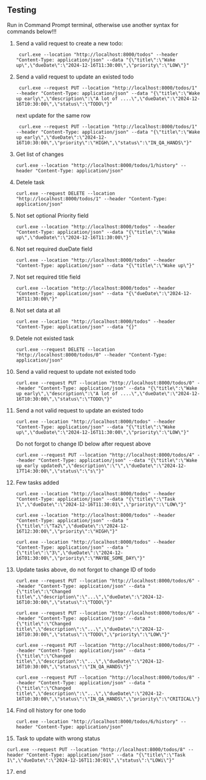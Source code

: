 
## Testing
Run in Command Prompt terminal, otherwise use another syntax for commands below!!!
1. Send a valid request to create a new todo:
   ```shell
    curl.exe --location "http://localhost:8000/todos" --header "Content-Type: application/json" --data "{\"title\":\"Wake up\",\"dueDate\":\"2024-12-16T11:30:00\",\"priority\":\"LOW\"}"
    ```
2. Send a valid request to update an existed todo
   ```shell
    curl.exe --request PUT --location "http://localhost:8000/todos/1" --header "Content-Type: application/json" --data "{\"title\":\"Wake up early\",\"description\":\"A lot of ....\",\"dueDate\":\"2024-12-16T10:30:00\",\"status\":\"TODO\"}"
   ```
   next update for the same row
   ```shell
    curl.exe --request PUT --location "http://localhost:8000/todos/1" --header "Content-Type: application/json" --data "{\"title\":\"Wake up early\",\"dueDate\":\"2024-12-16T10:30:00\",\"priority\":\"HIGH\",\"status\":\"IN_QA_HANDS\"}"
    ```
3. Get list of changes
    ```shell
    curl.exe --location "http://localhost:8000/todos/1/history" --header "Content-Type: application/json"
    ```
4. Detele task
    ```shell
    curl.exe --request DELETE --location "http://localhost:8000/todos/1" --header "Content-Type: application/json"
    ```
5. Not set optional Priority field 
    ```shell
    curl.exe --location "http://localhost:8000/todos" --header "Content-Type: application/json" --data "{\"title\":\"Wake up\",\"dueDate\":\"2024-12-16T11:30:00\"}"
    ```
6. Not set required dueDate field
    ```shell
    curl.exe --location "http://localhost:8000/todos" --header "Content-Type: application/json" --data "{\"title\":\"Wake up\"}"
7. Not set required title field
    ```shell
    curl.exe --location "http://localhost:8000/todos" --header "Content-Type: application/json" --data "{\"dueDate\":\"2024-12-16T11:30:00\"}"
8. Not set data at all
    ```shell
    curl.exe --location "http://localhost:8000/todos" --header "Content-Type: application/json" --data "{}"
9. Detele not existed task
    ```shell
    curl.exe --request DELETE --location "http://localhost:8000/todos/0" --header "Content-Type: application/json"
    ```
10. Send a valid request to update not existed todo
      ```shell
    curl.exe --request PUT --location "http://localhost:8000/todos/0" --header "Content-Type: application/json" --data "{\"title\":\"Wake up early\",\"description\":\"A lot of ....\",\"dueDate\":\"2024-12-16T10:30:00\",\"status\":\"TODO\"}"
11. Send a not valid request to update an existed todo
      ```shell
    curl.exe --location "http://localhost:8000/todos" --header "Content-Type: application/json" --data "{\"title\":\"Wake up\",\"dueDate\":\"2024-12-16T11:30:00\",\"priority\":\"LOW\"}"
    ```
    Do not forgot to change ID below after request above
    ```shell
    curl.exe --request PUT --location "http://localhost:8000/todos/4" --header "Content-Type: application/json" --data "{\"title\":\"Wake up early updated\",\"description\":\"\",\"dueDate\":\"2024-12-17T14:30:00\",\"status\":\"s\"}"
12. Few tasks added
       ```shell
    curl.exe --location "http://localhost:8000/todos" --header "Content-Type: application/json" --data "{\"title\":\"Task 1\",\"dueDate\":\"2024-12-16T11:30:01\",\"priority\":\"LOW\"}"
    ```
       ```shell
    curl.exe --location "http://localhost:8000/todos" --header "Content-Type: application/json" --data "{\"title\":\"Ta2\",\"dueDate\":\"2024-12-16T12:30:00\",\"priority\":\"HIGH\"}"
    ```
       ```shell
    curl.exe --location "http://localhost:8000/todos" --header "Content-Type: application/json" --data "{\"title\":\"3\",\"dueDate\":\"2024-12-16T01:30:00\",\"priority\":\"MAYBE_SOME_DAY\"}"
    ```
13. Update tasks above, do not forgot to change ID of todo
    ```shell
    curl.exe --request PUT --location "http://localhost:8000/todos/6" --header "Content-Type: application/json" --data "{\"title\":\"Changed title\",\"description\":\"...\",\"dueDate\":\"2024-12-16T10:30:00\",\"status\":\"TODO\"}"
    ```
    ```shell
    curl.exe --request PUT --location "http://localhost:8000/todos/6" --header "Content-Type: application/json" --data "{\"title\":\"Changed title\",\"description\":\"...\",\"dueDate\":\"2024-12-16T10:30:00\",\"status\":\"TODO\",\"priority\":\"LOW\"}"
    ```
       ```shell
    curl.exe --request PUT --location "http://localhost:8000/todos/7" --header "Content-Type: application/json" --data "{\"title\":\"Changed title\",\"description\":\"...\",\"dueDate\":\"2024-12-16T10:30:00\",\"status\":\"IN_QA_HANDS\"}"
    ```
    ```shell
    curl.exe --request PUT --location "http://localhost:8000/todos/8" --header "Content-Type: application/json" --data "{\"title\":\"Changed title\",\"description\":\"...\",\"dueDate\":\"2024-12-16T10:30:00\",\"status\":\"IN_QA_HANDS\",\"priority\":\"CRITICAL\"}"
    ```
14. Find oll history for one todo
    ```shell
    curl.exe --location "http://localhost:8000/todos/6/history" --header "Content-Type: application/json"
    ```
16. Task to update with wrong status
   ```shell
   curl.exe --request PUT --location "http://localhost:8000/todos/8" --header "Content-Type: application/json" --data "{\"title\":\"Task 1\",\"dueDate\":\"2024-12-16T11:30:01\",\"status\":\"LOWi\"}"
   ```
17. end

